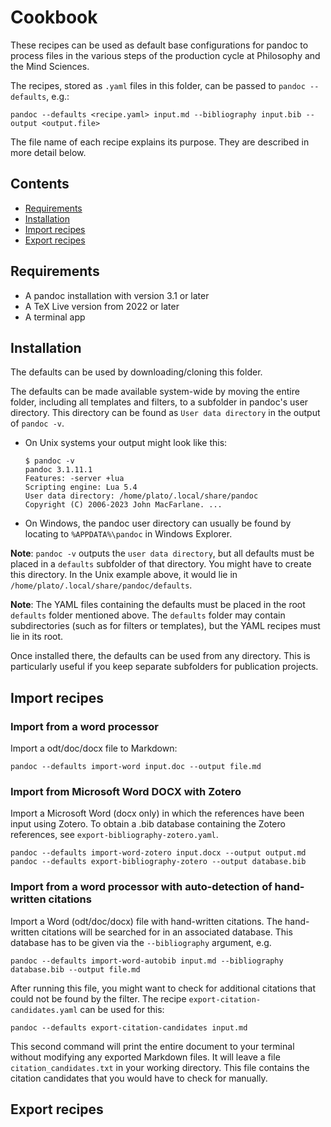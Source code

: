 # Cookbook
These recipes can be used as default base configurations for pandoc to process files in the various steps of the production cycle at Philosophy and the Mind Sciences.

The recipes, stored as `.yaml` files in this folder, can be passed to `pandoc --defaults`, e.g.:

```
pandoc --defaults <recipe.yaml> input.md --bibliography input.bib --output <output.file>
```

The file name of each recipe explains its purpose. They are described in more detail below.

## Contents
  * [Requirements](#requirements)
  * [Installation](#installation)
  * [Import recipes](#import-recipes)
  * [Export recipes](#export-recipes)

## Requirements
- A pandoc installation with version 3.1 or later
- A TeX Live version from 2022 or later
- A terminal app

## Installation
The defaults can be used by downloading/cloning this folder. 

The defaults can be made available system-wide by moving the entire folder, including all templates and filters, to a subfolder in pandoc's user directory. This directory can be found as `User data directory` in the output of `pandoc -v`. 

- On Unix systems your output might look like this:
   ```
   $ pandoc -v
   pandoc 3.1.11.1
   Features: -server +lua
   Scripting engine: Lua 5.4
   User data directory: /home/plato/.local/share/pandoc
   Copyright (C) 2006-2023 John MacFarlane. ...
   ```

- On Windows, the pandoc user directory can usually be found by locating to `%APPDATA%\pandoc` in Windows Explorer.

**Note**: `pandoc -v` outputs the `user data directory`, but all defaults must be placed in a `defaults` subfolder of that directory. You might have to create this directory. In the Unix example above, it would lie in `/home/plato/.local/share/pandoc/defaults`.

**Note**: The YAML files containing the defaults must be placed in the root `defaults` folder mentioned above. The `defaults` folder may contain subdirectories (such as for filters or templates), but the YAML recipes must lie in its root.

Once installed there, the defaults can be used from any directory. This is particularly useful if you keep separate subfolders for publication projects.

## Import recipes
### Import from a word processor
Import a odt/doc/docx file to Markdown:
```
pandoc --defaults import-word input.doc --output file.md
```

### Import from Microsoft Word DOCX with Zotero
Import a Microsoft Word (docx only) in which the references have been input using Zotero.
To obtain a .bib database containing the Zotero references, see `export-bibliography-zotero.yaml`.
```
pandoc --defaults import-word-zotero input.docx --output output.md
pandoc --defaults export-bibliography-zotero --output database.bib
```

### Import from a word processor with auto-detection of hand-written citations
Import a Word (odt/doc/docx) file with hand-written citations. The hand-written citations will be searched for in an associated database. This database has to be given via the `--bibliography` argument, e.g.
```
pandoc --defaults import-word-autobib input.md --bibliography database.bib --output file.md
```

After running this file, you might want to check for additional citations that could not be found by the filter. The recipe `export-citation-candidates.yaml` can be used for this:

```
pandoc --defaults export-citation-candidates input.md
```
This second command will print the entire document to your terminal without modifying any exported Markdown files. It will leave a file `citation_candidates.txt` in your working directory. This file contains the citation candidates that you would have to check for manually.

## Export recipes
